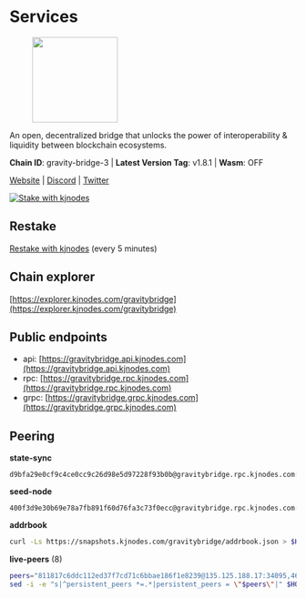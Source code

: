 # Services

<figure><img src="https://raw.githubusercontent.com/kj89/testnet_manuals/main/pingpub/logos/gravitybridge.png" width="150" alt=""><figcaption></figcaption></figure>

An open, decentralized bridge that unlocks the power of  interoperability & liquidity between blockchain ecosystems.

**Chain ID**: gravity-bridge-3 | **Latest Version Tag**: v1.8.1 | **Wasm**: OFF

[Website](https://www.gravitybridge.net) | [Discord](https://discord.gg/ARV8dTSjAk) | [Twitter](https://twitter.com/gravity_bridge)

[![Stake with kjnodes](https://i.ibb.co/cr44Q8j/button-stake-with-kjnodes.png)](https://restake.app/gravitybridge/gravityvaloper1nw3uavthnjwsgrrjzav2wdg9m0pw7k4fc7hvlz)

## Restake

[Restake with kjnodes](https://restake.app/gravitybridge/gravityvaloper1nw3uavthnjwsgrrjzav2wdg9m0pw7k4fc7hvlz) (every 5 minutes)
## Chain explorer
[https://explorer.kjnodes.com/gravitybridge](https://explorer.kjnodes.com/gravitybridge)

## Public endpoints

* api: [https://gravitybridge.api.kjnodes.com](https://gravitybridge.api.kjnodes.com)
* rpc: [https://gravitybridge.rpc.kjnodes.com](https://gravitybridge.rpc.kjnodes.com)
* grpc: [https://gravitybridge.grpc.kjnodes.com](https://gravitybridge.grpc.kjnodes.com)

## Peering

**state-sync**

```text
d9bfa29e0cf9c4ce0cc9c26d98e5d97228f93b0b@gravitybridge.rpc.kjnodes.com:26656
```

**seed-node**

```text
400f3d9e30b69e78a7fb891f60d76fa3c73f0ecc@gravitybridge.rpc.kjnodes.com:26659
```

**addrbook**
```bash
curl -Ls https://snapshots.kjnodes.com/gravitybridge/addrbook.json > $HOME/.gravity/config/addrbook.json
```

**live-peers** (8)
```bash
peers="811817c6ddc112ed37f7cd71c6bbae186f1e8239@135.125.188.17:34095,46374f308b7cbf6a8d8242bad8666760b433cb9d@62.171.164.145:26656,6eb2a2e7bcd82aad56b6652a328c72f148f84935@194.147.58.224:26656,1cab2a9034532b5a83a6469537da9c296c2ea09d@65.108.73.25:46656,d9bfa29e0cf9c4ce0cc9c26d98e5d97228f93b0b@65.109.88.38:26656,4d94ca2877c879e016620681fde7c22bc23bbc6d@185.119.118.113:3000,5be48b960e6fc61c0879e86854b9f05d3ddc3522@46.4.91.49:27656,4e1ea298ef66eec3ec320171f90336a1e4bb13ea@51.81.107.95:10256"
sed -i -e "s|^persistent_peers *=.*|persistent_peers = \"$peers\"|" $HOME/.gravity/config/config.toml
```
